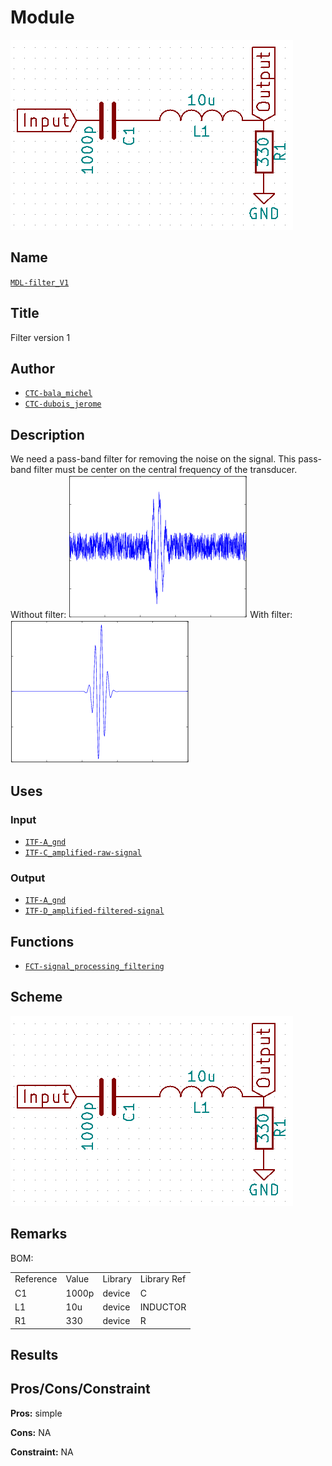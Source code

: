 # Module
![](viewme.png)

## Name
[`MDL-filter_V1`]()

## Title
Filter version 1

## Author
* [`CTC-bala_michel`]()
* [`CTC-dubois_jerome`]()

## Description
We need a pass-band filter for removing the noise on the signal. This pass-band filter must be center on the central frequency of the transducer. Without filter:
![](./images/noisy_signal.png)
With filter:
![](./images/signal.png)

## Uses
### Input
* [`ITF-A_gnd`]()
* [`ITF-C_amplified-raw-signal`]()

### Output
* [`ITF-A_gnd`]()
* [`ITF-D_amplified-filtered-signal`]()

## Functions
* [`FCT-signal_processing_filtering`]()

## Scheme
![](./images/scheme.png)

## Remarks
BOM:

<table>
  <tr>
    <td>Reference</td>
    <td>Value</td>
    <td>Library</td>
    <td>Library Ref</td>
  </tr>
  <tr>
    <td>C1</td>
    <td>1000p</td>
    <td>device</td>
    <td>C</td>
  </tr>
  <tr>
    <td>L1</td>
    <td>10u</td>
    <td>device</td>
    <td>INDUCTOR</td>
  </tr>
  <tr>
    <td>R1</td>
    <td>330</td>
    <td>device</td>
    <td>R</td>
  </tr>
</table>

## Results

## Pros/Cons/Constraint

**Pros:** simple

**Cons:** NA

**Constraint:** NA


